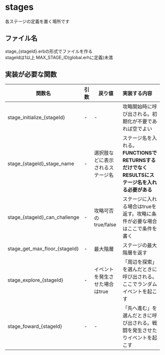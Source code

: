 ﻿# stages
各ステージの定義を置く場所です  

## ファイル名
stage_{stageId}.erbの形式でファイルを作る  
stageIdは1以上 MAX_STAGE_ID(global.erhに定義)未満  

## 実装が必要な関数
|関数名|引数|戻り値|実装する内容|
|---|---|---|:---|
|stage_initialize_{stageId}|-|-|攻略開始時に呼び出される。初期化が不要であれば空でよい|
|stage_{stageId}_stage_name|-|選択肢などに表示されるステージ名|ステージ名を入れる。 **FUNCTIONSでRETURNSするだけでなくRESULTSにステージ名を入れる必要がある** |
|stage_{stageId}_can_challenge|-|攻略可否のtrue/false|ステージに入れる場合はtrueを返す。攻略に条件が必要な場合はここで条件を書く|
|stage_get_max_floor_{stageId}|-|最大階層|ステージの最大階層を返す|
|stage_explore_{stageId}|-|イベントを発生させた場合はtrue|「周辺を探索」を選んだときに呼び出される。ここでランダムイベントを起こす|
|stage_foward_{stageId}|-|-|「先へ進む」を選んだときに呼び出される。戦闘を発生させたりイベントを起こす|
